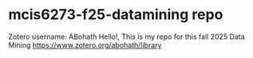 # mcis6273-f25-datamining repo 
Zotero username: ABohath
Hello!, This is my repo for this fall 2025 Data Mining 
https://www.zotero.org/abohath/library
